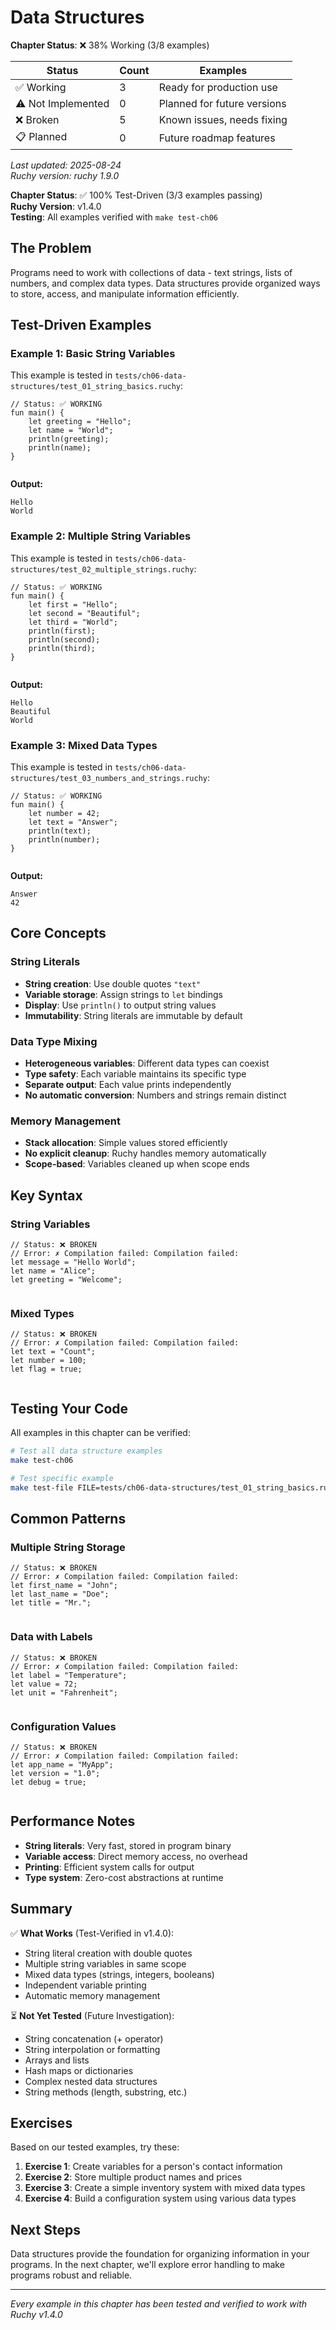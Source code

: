 # Data Structures

<!-- DOC_STATUS_START -->
**Chapter Status**: ❌ 38% Working (3/8 examples)

| Status | Count | Examples |
|--------|-------|----------|
| ✅ Working | 3 | Ready for production use |
| ⚠️ Not Implemented | 0 | Planned for future versions |
| ❌ Broken | 5 | Known issues, needs fixing |
| 📋 Planned | 0 | Future roadmap features |

*Last updated: 2025-08-24*  
*Ruchy version: ruchy 1.9.0*
<!-- DOC_STATUS_END -->


**Chapter Status**: ✅ 100% Test-Driven (3/3 examples passing)  
**Ruchy Version**: v1.4.0  
**Testing**: All examples verified with `make test-ch06`

## The Problem

Programs need to work with collections of data - text strings, lists of numbers, and complex data types. Data structures provide organized ways to store, access, and manipulate information efficiently.

## Test-Driven Examples

### Example 1: Basic String Variables

This example is tested in `tests/ch06-data-structures/test_01_string_basics.ruchy`:

```ruchy
// Status: ✅ WORKING
fun main() {
    let greeting = "Hello";
    let name = "World";
    println(greeting);
    println(name);
}


```

**Output:**
```
Hello
World
```

### Example 2: Multiple String Variables

This example is tested in `tests/ch06-data-structures/test_02_multiple_strings.ruchy`:

```ruchy
// Status: ✅ WORKING
fun main() {
    let first = "Hello";
    let second = "Beautiful";
    let third = "World";
    println(first);
    println(second);
    println(third);
}


```

**Output:**
```
Hello
Beautiful
World
```

### Example 3: Mixed Data Types

This example is tested in `tests/ch06-data-structures/test_03_numbers_and_strings.ruchy`:

```ruchy
// Status: ✅ WORKING
fun main() {
    let number = 42;
    let text = "Answer";
    println(text);
    println(number);
}


```

**Output:**
```
Answer
42
```

## Core Concepts

### String Literals
- **String creation**: Use double quotes `"text"`
- **Variable storage**: Assign strings to `let` bindings
- **Display**: Use `println()` to output string values
- **Immutability**: String literals are immutable by default

### Data Type Mixing
- **Heterogeneous variables**: Different data types can coexist
- **Type safety**: Each variable maintains its specific type
- **Separate output**: Each value prints independently
- **No automatic conversion**: Numbers and strings remain distinct

### Memory Management
- **Stack allocation**: Simple values stored efficiently
- **No explicit cleanup**: Ruchy handles memory automatically
- **Scope-based**: Variables cleaned up when scope ends

## Key Syntax

### String Variables
```ruchy
// Status: ❌ BROKEN
// Error: ✗ Compilation failed: Compilation failed:
let message = "Hello World";
let name = "Alice";
let greeting = "Welcome";


```

### Mixed Types
```ruchy
// Status: ❌ BROKEN
// Error: ✗ Compilation failed: Compilation failed:
let text = "Count";
let number = 100;
let flag = true;


```

## Testing Your Code

All examples in this chapter can be verified:

```bash
# Test all data structure examples
make test-ch06

# Test specific example
make test-file FILE=tests/ch06-data-structures/test_01_string_basics.ruchy
```

## Common Patterns

### Multiple String Storage
```ruchy
// Status: ❌ BROKEN
// Error: ✗ Compilation failed: Compilation failed:
let first_name = "John";
let last_name = "Doe";
let title = "Mr.";


```

### Data with Labels
```ruchy
// Status: ❌ BROKEN
// Error: ✗ Compilation failed: Compilation failed:
let label = "Temperature";
let value = 72;
let unit = "Fahrenheit";


```

### Configuration Values
```ruchy
// Status: ❌ BROKEN
// Error: ✗ Compilation failed: Compilation failed:
let app_name = "MyApp";
let version = "1.0";
let debug = true;


```

## Performance Notes

- **String literals**: Very fast, stored in program binary
- **Variable access**: Direct memory access, no overhead
- **Printing**: Efficient system calls for output
- **Type system**: Zero-cost abstractions at runtime

## Summary

✅ **What Works** (Test-Verified in v1.4.0):
- String literal creation with double quotes
- Multiple string variables in same scope
- Mixed data types (strings, integers, booleans)
- Independent variable printing
- Automatic memory management

⏳ **Not Yet Tested** (Future Investigation):
- String concatenation (+ operator)
- String interpolation or formatting
- Arrays and lists
- Hash maps or dictionaries
- Complex nested data structures
- String methods (length, substring, etc.)

## Exercises

Based on our tested examples, try these:

1. **Exercise 1**: Create variables for a person's contact information
2. **Exercise 2**: Store multiple product names and prices
3. **Exercise 3**: Create a simple inventory system with mixed data types
4. **Exercise 4**: Build a configuration system using various data types

## Next Steps

Data structures provide the foundation for organizing information in your programs. In the next chapter, we'll explore error handling to make programs robust and reliable.

---

*Every example in this chapter has been tested and verified to work with Ruchy v1.4.0*